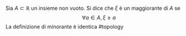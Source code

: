 Sia $A\subset\mathbb{R}$ un insieme non vuoto. Si dice che $\xi$ è un maggiorante di $A$ se $$\forall a\in A, \xi\geq a$$
La definizione di minorante è identica
#topology 